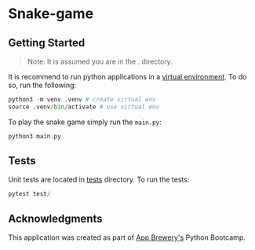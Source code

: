 # Snake-game

## Getting Started

> Note: It is assumed you are in the . directory.

It is recommend to run python applications in a [virtual environment](https://docs.python.org/3/library/venv.html). To do so, run the following:

```python
python3 -m venv .venv # create virtual env
source .venv/bin/activate # use virtual env
```

To play the snake game simply run the `main.py`:

```python
python3 main.py
```

## Tests

Unit tests are located in [tests](./tests/) directory. To run the tests:

```python
pytest test/
```

## Acknowledgments

This application was created as part of [App Brewery's](https://appbrewery.com/) Python Bootcamp.
